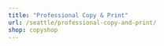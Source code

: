 ```yaml
---
title: "Professional Copy & Print"
url: /seattle/professional-copy-and-print/
shop: copyshop
---
```

